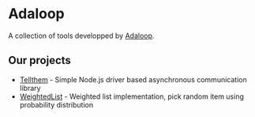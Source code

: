 # Adaloop

A collection of tools developped by [Adaloop](https://github.com/adaloop).

## Our projects

- [Tellthem](https://github.com/adaloop/tellthem) - Simple Node.js driver based asynchronous communication library
- [WeightedList](https://github.com/adaloop/weighted-list) - Weighted list implementation, pick random item using probability distribution

